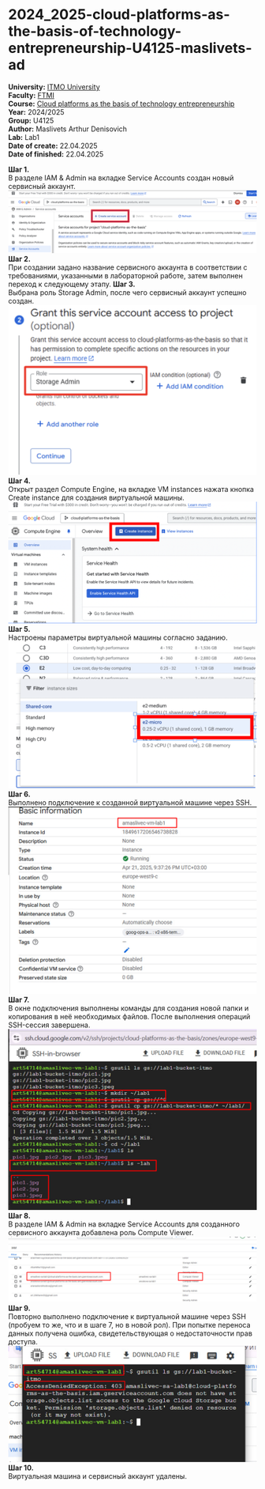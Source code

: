 # 2024_2025-cloud-platforms-as-the-basis-of-technology-entrepreneurship-U4125-maslivets-ad
<b>University:</b> [ITMO University](https://itmo.ru/ru/) <br>
<b>Faculty:</b> [FTMI](https://ftmi.itmo.ru) <br>
<b>Course:</b> [Cloud platforms as the basis of technology entrepreneurship](https://itmo-ict-faculty.github.io/cloud-platforms-as-the-basis-of-technology-entrepreneurship/) <br>
<b>Year:</b> 2024/2025 <br>
<b>Group:</b> U4125 <br>
<b>Author:</b> Maslivets Arthur Denisovich <br>
<b>Lab:</b> Lab1 <br>
<b>Date of create:</b> 22.04.2025 <br>
<b>Date of finished:</b> 22.04.2025<br>

**Шаг 1.**  
В разделе IAM & Admin на вкладке Service Accounts создан новый сервисный аккаунт.
![screenshot](https://github.com/ArthurMaslivets/2024_2025-cloud-platforms-as-the-basis-of-technology-entrepreneurship-U4125-maslivets-ad/blob/5c691eff62bc78bdd82b183968654a6c03d5ec0f/lab1/436136777-a7dc1a53-ee04-4470-b48d-df4d0e19c2e2.png)
**Шаг 2.**  
При создании задано название сервисного аккаунта в соответствии с требованиями, указанными в лабораторной работе, затем выполнен переход к следующему этапу.
**Шаг 3.**  
Выбрана роль Storage Admin, после чего сервисный аккаунт успешно создан.
![screenshot](https://github.com/ArthurMaslivets/2024_2025-cloud-platforms-as-the-basis-of-technology-entrepreneurship-U4125-maslivets-ad/blob/5c691eff62bc78bdd82b183968654a6c03d5ec0f/lab1/436138040-ebf67007-169c-4860-867e-eefc39e5ee9e.png)
**Шаг 4.**  
Открыт раздел Compute Engine, на вкладке VM instances нажата кнопка Create instance для создания виртуальной машины.
![screenshot](https://github.com/ArthurMaslivets/2024_2025-cloud-platforms-as-the-basis-of-technology-entrepreneurship-U4125-maslivets-ad/blob/5c691eff62bc78bdd82b183968654a6c03d5ec0f/lab1/436138554-3bbcf9ea-5f9b-4e2d-b5ab-74f14a41ce19.png)
**Шаг 5.**  
Настроены параметры виртуальной машины согласно заданию.
![screenshot](https://github.com/ArthurMaslivets/2024_2025-cloud-platforms-as-the-basis-of-technology-entrepreneurship-U4125-maslivets-ad/blob/5c691eff62bc78bdd82b183968654a6c03d5ec0f/lab1/436140876-9f4a0b9d-18b5-424f-b9d7-899f8d571be4.png)
**Шаг 6.**  
Выполнено подключение к созданной виртуальной машине через SSH.
![screenshot](https://github.com/ArthurMaslivets/2024_2025-cloud-platforms-as-the-basis-of-technology-entrepreneurship-U4125-maslivets-ad/blob/5c691eff62bc78bdd82b183968654a6c03d5ec0f/lab1/Screenshot_3.png)
**Шаг 7.**  
В окне подключения выполнены команды для создания новой папки и копирования в неё необходимых файлов. После выполнения операций SSH-сессия завершена.
![screenshot](https://github.com/ArthurMaslivets/2024_2025-cloud-platforms-as-the-basis-of-technology-entrepreneurship-U4125-maslivets-ad/blob/5c691eff62bc78bdd82b183968654a6c03d5ec0f/lab1/Screenshot_5.png)
**Шаг 8.**  
В разделе IAM & Admin на вкладке Service Accounts для созданного сервисного аккаунта добавлена роль Compute Viewer.
![screenshot](https://github.com/ArthurMaslivets/2024_2025-cloud-platforms-as-the-basis-of-technology-entrepreneurship-U4125-maslivets-ad/blob/9faa882802c915cd5264df4c0a6dd822632f5237/lab1/Screenshot_1.png)
**Шаг 9.**  
Повторно выполнено подключение к виртуальной машине через SSH (пробуем то же, что и в шаге 7, но в новой рол). При попытке переноса данных получена ошибка, свидетельствующая о недостаточности прав доступа.
![screenshot](https://github.com/ArthurMaslivets/2024_2025-cloud-platforms-as-the-basis-of-technology-entrepreneurship-U4125-maslivets-ad/blob/5c691eff62bc78bdd82b183968654a6c03d5ec0f/lab1/Screenshot_2.png)
**Шаг 10.**  
Виртуальная машина и сервисный аккаунт удалены.
